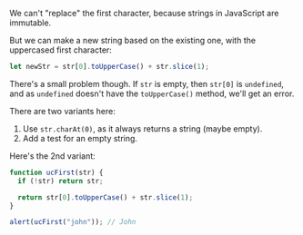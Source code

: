 We can't "replace" the first character, because strings in JavaScript are immutable.

But we can make a new string based on the existing one, with the uppercased first character:

```js
let newStr = str[0].toUpperCase() + str.slice(1);
```

There's a small problem though. If `str` is empty, then `str[0]` is `undefined`, and as `undefined` doesn't have the `toUpperCase()` method, we'll get an error.

There are two variants here:

1. Use `str.charAt(0)`, as it always returns a string (maybe empty).
2. Add a test for an empty string.

Here's the 2nd variant:

```js run demo
function ucFirst(str) {
  if (!str) return str;

  return str[0].toUpperCase() + str.slice(1);
}

alert(ucFirst("john")); // John
```
